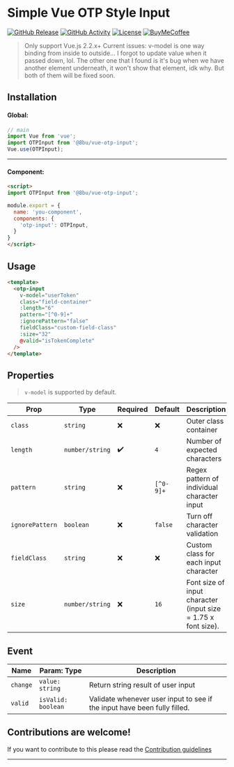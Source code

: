 # Simple Vue OTP Style Input

[![GitHub Release][releases-shield]][releases]
[![GitHub Activity][commits-shield]][commits]
[![License][license-shield]](LICENSE)
[![BuyMeCoffee][buymecoffeebadge]][buymecoffee]


> Only support Vue.js 2.2.x+
> Current issues: v-model is one way binding from inside to outside... I forgot to update value when it passed down, lol. The other one that I found is it's bug when we have another element underneath, it won't show that element, idk why. But both of them will be fixed soon.
## Installation

#### Global:

```javascript
// main
import Vue from 'vue';
import OTPInput from '@8bu/vue-otp-input';
Vue.use(OTPInput);

```
----------------
#### Component:
```html
<script>
import OTPInput from '@8bu/vue-otp-input';

module.export = {
  name: 'you-component',
  components: {
    'otp-input': OTPInput,
  }
}
</script>

```

## Usage

```html
<template>
  <otp-input
    v-model="userToken"
    class="field-container"
    :length="6"
    pattern="[^0-9]+"
    :ignorePattern="false"
    fieldClass="custom-field-class"
    :size="32"
    @valid="isTokenComplete"
  />
</template>
```

## Properties

> `v-model` is supported by default.

Prop | Type | Required | Default | Description
-- | -- | -- | -- | --
`class` | `string` | ❌ | ❌ | Outer class container
`length` | `number/string` | ✔️ | `4` | Number of expected characters
`pattern` | `string` | ❌ | `[^0-9]+` | Regex pattern of individual character input
`ignorePattern` | `boolean` | ❌ | `false` | Turn off character validation
`fieldClass` | `string` | ❌ | ❌ | Custom class for each input character
`size` | `number/string` | ❌ | `16` | Font size of input character (input size = 1.75 x font size).

## Event

Name | Param: Type | Description
-- | -- | --
`change` | `value: string` | Return string result of user input
`valid` | `isValid: boolean` | Validate whenever user input to see if the input have been fully filled.

## Contributions are welcome!

If you want to contribute to this please read the [Contribution guidelines](CONTRIBUTING.md)

*** 

[buymecoffee]: https://www.buymeacoffee.com/shQKMc9
[buymecoffeebadge]: https://img.shields.io/badge/buy%20me%20a%20coffee-donate-yellow.svg?style=flat-square&logo=buy-me-a-coffee
[commits-shield]: https://img.shields.io/github/last-commit/8bu/simple-vue-otp-input-8?style=flat-square
[commits]: https://github.com/8bu/simple-vue-otp-input-8/commits/master
[exampleimg]: example.png
[license-shield]: https://img.shields.io/github/license/8bu/simple-vue-otp-input-8.svg?style=flat-square&logo=appveyor
[releases-shield]: https://img.shields.io/npm/v/@8bu/vue-otp-input?style=flat-square
[releases]: https://www.npmjs.com/package/@8bu/vue-otp-input
